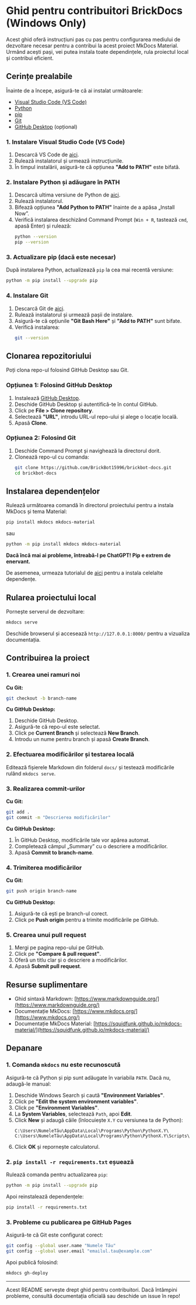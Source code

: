 # Ghid pentru contribuitori BrickDocs (Windows Only)

Acest ghid oferă instrucțiuni pas cu pas pentru configurarea mediului de dezvoltare necesar pentru a contribui la acest proiect MkDocs Material. Urmând acești pași, vei putea instala toate dependințele, rula proiectul local și contribui eficient.

## Cerințe prealabile

Înainte de a începe, asigură-te că ai instalat următoarele:

- [Visual Studio Code (VS Code)](https://code.visualstudio.com/download)
- [Python](https://www.python.org/downloads/)
- [pip](https://pip.pypa.io/en/stable/installation/)
- [Git](https://git-scm.com/downloads)
- [GitHub Desktop](https://desktop.github.com/) (opțional)

### 1. Instalare Visual Studio Code (VS Code)

1. Descarcă VS Code de [aici](https://code.visualstudio.com/download).
2. Rulează instalatorul și urmează instrucțiunile.
3. În timpul instalării, asigură-te că opțiunea **"Add to PATH"** este bifată.

### 2. Instalare Python și adăugare în PATH

1. Descarcă ultima versiune de Python de [aici](https://www.python.org/downloads/).
2. Rulează instalatorul.
3. Bifează opțiunea **"Add Python to PATH"** înainte de a apăsa „Install Now”.
4. Verifică instalarea deschizând Command Prompt (`Win + R`, tastează `cmd`, apasă Enter) și rulează:
   ```sh
   python --version
   pip --version
   ```

### 3. Actualizare pip (dacă este necesar)

După instalarea Python, actualizează `pip` la cea mai recentă versiune:

```sh
python -m pip install --upgrade pip
```

### 4. Instalare Git

1. Descarcă Git de [aici](https://git-scm.com/downloads).
2. Rulează instalatorul și urmează pașii de instalare.
3. Asigură-te că opțiunile **"Git Bash Here"** și **"Add to PATH"** sunt bifate.
4. Verifică instalarea:
   ```sh
   git --version
   ```

## Clonarea repozitoriului

Poți clona repo-ul folosind GitHub Desktop sau Git.

### Opțiunea 1: Folosind GitHub Desktop

1. Instalează [GitHub Desktop](https://desktop.github.com/).
2. Deschide GitHub Desktop și autentifică-te în contul GitHub.
3. Click pe **File > Clone repository**.
4. Selectează **"URL"**, introdu URL-ul repo-ului și alege o locație locală.
5. Apasă **Clone**.

### Opțiunea 2: Folosind Git

1. Deschide Command Prompt și navighează la directorul dorit.
2. Clonează repo-ul cu comanda:
   ```sh
   git clone https://github.com/BrickBot15996/brickbot-docs.git
   cd brickbot-docs
   ```

## Instalarea dependențelor

Rulează următoarea comandă în directorul proiectului pentru a instala MkDocs și tema Material:

```sh
pip install mkdocs mkdocs-material
```

sau

```sh
python -m pip install mkdocs mkdocs-material
```

**Dacă încă mai ai probleme, întreabă-l pe ChatGPT! Pip e extrem de enervant.**

De asemenea, urmeaza tutorialul de [aici](https://squidfunk.github.io/mkdocs-material/plugins/requirements/image-processing/#cairo-graphics-windows) pentru a instala celelalte dependențe.

## Rularea proiectului local

Pornește serverul de dezvoltare:

```sh
mkdocs serve
```

Deschide browserul și accesează `http://127.0.0.1:8000/` pentru a vizualiza documentația.

## Contribuirea la proiect

### 1. Crearea unei ramuri noi

**Cu Git:**

```sh
git checkout -b branch-name
```

**Cu GitHub Desktop:**

1. Deschide GitHub Desktop.
2. Asigură-te că repo-ul este selectat.
3. Click pe **Current Branch** și selectează **New Branch**.
4. Introdu un nume pentru branch și apasă **Create Branch**.

### 2. Efectuarea modificărilor și testarea locală

Editează fișierele Markdown din folderul `docs/` și testează modificările rulând `mkdocs serve`.

### 3. Realizarea commit-urilor

**Cu Git:**

```sh
git add .
git commit -m "Descrierea modificărilor"
```

**Cu GitHub Desktop:**

1. În GitHub Desktop, modificările tale vor apărea automat.
2. Completează câmpul „Summary” cu o descriere a modificărilor.
3. Apasă **Commit to branch-name**.

### 4. Trimiterea modificărilor

**Cu Git:**

```sh
git push origin branch-name
```

**Cu GitHub Desktop:**

1. Asigură-te că ești pe branch-ul corect.
2. Click pe **Push origin** pentru a trimite modificările pe GitHub.

### 5. Crearea unui pull request

1. Mergi pe pagina repo-ului pe GitHub.
2. Click pe **"Compare & pull request"**.
3. Oferă un titlu clar și o descriere a modificărilor.
4. Apasă **Submit pull request**.

## Resurse suplimentare

- Ghid sintaxă Markdown: [https://www.markdownguide.org/](https://www.markdownguide.org/)
- Documentație MkDocs: [https://www.mkdocs.org/](https://www.mkdocs.org/)
- Documentație MkDocs Material: [https://squidfunk.github.io/mkdocs-material/](https://squidfunk.github.io/mkdocs-material/)

## Depanare

### 1. Comanda `mkdocs` nu este recunoscută

Asigură-te că Python și pip sunt adăugate în variabila `PATH`. Dacă nu, adaugă-le manual:

1. Deschide Windows Search și caută **"Environment Variables"**.
2. Click pe **"Edit the system environment variables"**.
3. Click pe **"Environment Variables"**.
4. La **System Variables**, selectează `Path`, apoi **Edit**.
5. Click **New** și adaugă căile (înlocuiește `X.Y` cu versiunea ta de Python):
   ```
   C:\Users\NumeleTău\AppData\Local\Programs\Python\PythonX.Y\
   C:\Users\NumeleTău\AppData\Local\Programs\Python\PythonX.Y\Scripts\
   ```
6. Click **OK** și repornește calculatorul.

### 2. `pip install -r requirements.txt` eșuează

Rulează comanda pentru actualizarea `pip`:

```sh
python -m pip install --upgrade pip
```

Apoi reinstalează dependențele:

```sh
pip install -r requirements.txt
```

### 3. Probleme cu publicarea pe GitHub Pages

Asigură-te că Git este configurat corect:

```sh
git config --global user.name "Numele Tău"
git config --global user.email "emailul.tau@example.com"
```

Apoi publică folosind:

```sh
mkdocs gh-deploy
```

---

Acest README servește drept ghid pentru contribuitori. Dacă întâmpini probleme, consultă documentația oficială sau deschide un issue în repo!
